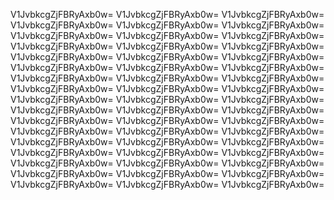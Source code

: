 V1JvbkcgZjFBRyAxb0w=
V1JvbkcgZjFBRyAxb0w=
V1JvbkcgZjFBRyAxb0w=
V1JvbkcgZjFBRyAxb0w=
V1JvbkcgZjFBRyAxb0w=
V1JvbkcgZjFBRyAxb0w=
V1JvbkcgZjFBRyAxb0w=
V1JvbkcgZjFBRyAxb0w=
V1JvbkcgZjFBRyAxb0w=
V1JvbkcgZjFBRyAxb0w=
V1JvbkcgZjFBRyAxb0w=
V1JvbkcgZjFBRyAxb0w=
V1JvbkcgZjFBRyAxb0w=
V1JvbkcgZjFBRyAxb0w=
V1JvbkcgZjFBRyAxb0w=
V1JvbkcgZjFBRyAxb0w=
V1JvbkcgZjFBRyAxb0w=
V1JvbkcgZjFBRyAxb0w=
V1JvbkcgZjFBRyAxb0w=
V1JvbkcgZjFBRyAxb0w=
V1JvbkcgZjFBRyAxb0w=
V1JvbkcgZjFBRyAxb0w=
V1JvbkcgZjFBRyAxb0w=
V1JvbkcgZjFBRyAxb0w=
V1JvbkcgZjFBRyAxb0w=
V1JvbkcgZjFBRyAxb0w=
V1JvbkcgZjFBRyAxb0w=
V1JvbkcgZjFBRyAxb0w=
V1JvbkcgZjFBRyAxb0w=
V1JvbkcgZjFBRyAxb0w=
V1JvbkcgZjFBRyAxb0w=
V1JvbkcgZjFBRyAxb0w=
V1JvbkcgZjFBRyAxb0w=
V1JvbkcgZjFBRyAxb0w=
V1JvbkcgZjFBRyAxb0w=
V1JvbkcgZjFBRyAxb0w=
V1JvbkcgZjFBRyAxb0w=
V1JvbkcgZjFBRyAxb0w=
V1JvbkcgZjFBRyAxb0w=
V1JvbkcgZjFBRyAxb0w=
V1JvbkcgZjFBRyAxb0w=
V1JvbkcgZjFBRyAxb0w=
V1JvbkcgZjFBRyAxb0w=
V1JvbkcgZjFBRyAxb0w=
V1JvbkcgZjFBRyAxb0w=
V1JvbkcgZjFBRyAxb0w=
V1JvbkcgZjFBRyAxb0w=
V1JvbkcgZjFBRyAxb0w=
V1JvbkcgZjFBRyAxb0w=
V1JvbkcgZjFBRyAxb0w=
V1JvbkcgZjFBRyAxb0w=
